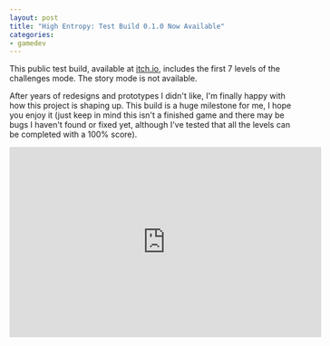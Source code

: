 ```yaml
---
layout: post
title: "High Entropy: Test Build 0.1.0 Now Available"
categories:
- gamedev
---
```


This public test build, available at <a href="https://binarynonsense.itch.io/highentropy">itch.io</a>, includes the first 7 levels of the challenges mode. The story mode is not available.

After years of redesigns and prototypes I didn't like, I'm finally happy with how this project is shaping up. This build is a huge milestone for me, I hope you enjoy it (just keep in mind this isn't a finished game and there may be bugs I haven't found or fixed yet, although I've tested that all the levels can be completed with a 100% score).

<div style="text-align: center;">
<iframe allowfullscreen="allowfullscreen" frameborder="0" height="336" src="http://www.youtube.com/embed/Q39QkjevMKw" width="550"></iframe>
</div><br/>
